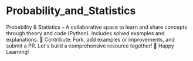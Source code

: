 # Probability_and_Statistics
Probability &amp; Statistics – A collaborative space to learn and share concepts through theory and code (Python). Includes solved examples and explanations.  🤝 Contribute: Fork, add examples or improvements, and submit a PR. Let's build a comprehensive resource together!  🚀 Happy Learning!
